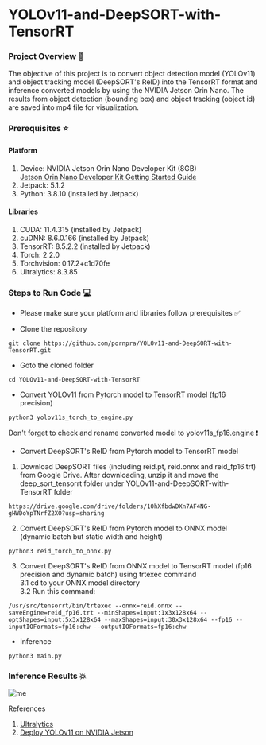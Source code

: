 # YOLOv11-and-DeepSORT-with-TensorRT


### Project Overview :rocket: ###
The objective of this project is to convert object detection model (YOLOv11) and object tracking model (DeepSORT's ReID) into the TensorRT format and inference converted models by using the NVIDIA Jetson Orin Nano. The results from object detection (bounding box) and object tracking (object id) are saved into mp4 file for visualization. 


### Prerequisites :star: ###

#### Platform ####
1. Device: NVIDIA Jetson Orin Nano Developer Kit (8GB) <br />
[Jetson Orin Nano Developer Kit Getting Started Guide](https://developer.nvidia.com/embedded/learn/get-started-jetson-orin-nano-devkit)
2. Jetpack: 5.1.2  <br />
3. Python: 3.8.10 (installed by Jetpack) <br />

#### Libraries ####
1. CUDA: 11.4.315 (installed by Jetpack) <br />
2. cuDNN: 8.6.0.166 (installed by Jetpack)  <br />
3. TensorRT: 8.5.2.2 (installed by Jetpack) <br />
4. Torch: 2.2.0 <br />
5. Torchvision: 0.17.2+c1d70fe <br />
6. Ultralytics: 8.3.85 <br />


### Steps to Run Code :computer: ###

* Please make sure your platform and libraries follow prerequisites :white_check_mark:
  
* Clone the repository
```
git clone https://github.com/pornpra/YOLOv11-and-DeepSORT-with-TensorRT.git
```

* Goto the cloned folder

```
cd YOLOv11-and-DeepSORT-with-TensorRT
```

* Convert YOLOv11 from Pytorch model to TensorRT model (fp16 precision)

```
python3 yolov11s_torch_to_engine.py
```

Don't forget to check and rename converted model to yolov11s_fp16.engine :exclamation:

* Convert DeepSORT's ReID from Pytorch model to TensorRT model
1. Download DeepSORT files (including reid.pt, reid.onnx and reid_fp16.trt) from Google Drive. After downloading, unzip it and move the deep_sort_tensorrt folder under YOLOv11-and-DeepSORT-with-TensorRT folder <br />

```
https://drive.google.com/drive/folders/10hXfbdwDXn7AF4NG-gHWDoYpTNrfZ2XO?usp=sharing
```

2. Convert DeepSORT's ReID from Pytorch model to ONNX model (dynamic batch but static width and height) <br />

```
python3 reid_torch_to_onnx.py
```

3. Convert DeepSORT's ReID from ONNX model to TensorRT model (fp16 precision and dynamic batch) using trtexec command <br />
3.1 cd to your ONNX model directory <br />
3.2 Run this command: <br />

```
/usr/src/tensorrt/bin/trtexec --onnx=reid.onnx --saveEngine=reid_fp16.trt --minShapes=input:1x3x128x64 --optShapes=input:5x3x128x64 --maxShapes=input:30x3x128x64 --fp16 --inputIOFormats=fp16:chw --outputIOFormats=fp16:chw
```

* Inference 

```
python3 main.py
```

### Inference Results :collision: ###

![me](https://github.com/pornpra/YOLOv11-and-DeepSORT-with-TensorRT/blob/main/output.gif)

References
1. [Ultralytics](https://docs.ultralytics.com/) 
2. [Deploy YOLOv11 on NVIDIA Jetson](https://docs.ultralytics.com/guides/nvidia-jetson/)
